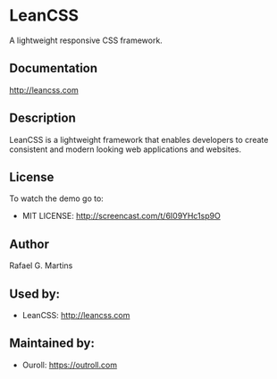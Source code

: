 # LeanCSS
A lightweight responsive CSS framework.

## Documentation
<http://leancss.com>

## Description
LeanCSS is a lightweight framework that enables developers to create consistent and modern looking web applications and websites.

## License
To watch the demo go to:
* MIT LICENSE: http://screencast.com/t/6I09YHc1sp9O

## Author
Rafael G. Martins

## Used by:
* LeanCSS: http://leancss.com

## Maintained by:
* Ouroll: https://outroll.com
